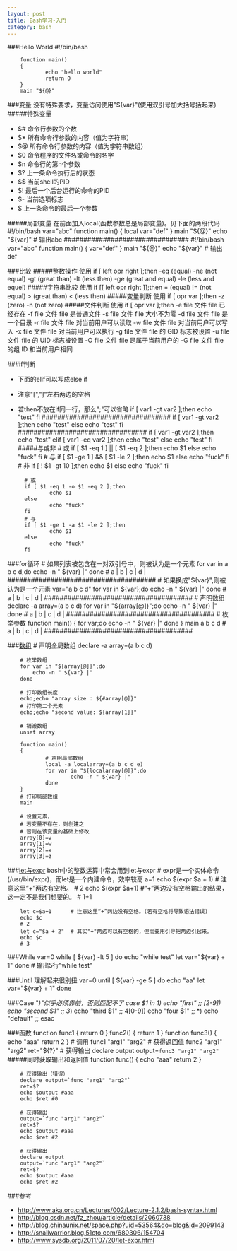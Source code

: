 ```yaml
---
layout: post
title: Bash学习-入门
category: bash
---
```


###Hello World
        #!/bin/bash

        function main()
        {
                echo "hello world"
                return 0
        }
        main "${@}"

        
        
###变量
没有特殊要求，变量访问使用"${var}"(使用双引号加大括号括起来)
#####特殊变量
* $#               命令行参数的个数
* $*                所有命令行参数的内容（值为字符串）
* $@              所有命令行参数的内容（值为字符串数组）
* $0               命令程序的文件名或命令的名字
* $n               命令行的第n个参数
* $?               上一条命令执行后的状态
* $$               当前shell的PID
* $!                最后一个后台运行的命令的PID
* $-               当前选项标志
* $                上一条命令的最后一个参数

#####局部变量
在前面加入local(函数参数总是局部变量)。见下面的两段代码
        #!/bin/bash
        var="abc"
        function main()
        {
                local var="def"
        }
        main "${@}"
        echo "${var}"  # 输出abc
        ################################
        #!/bin/bash
        var="abc"
        function main()
        {
                 var="def"
        }
        main "${@}"
        echo "${var}"  # 输出def


###比较
#####整数操作
使用 if [ left opr right ];then
        -eq  (equal)
        -ne  (not equal)
        -gt  (great than)
        -lt  (less then)
        -ge  (great and equal)
        -le  (less and equel)
#####字符串比较
使用 if [[ left opr right ]];then
        =   (equal)
        !=  (not equal)
        >   (great than)
        <   (less then)
#####变量判断
使用 if [ opr var ];then
        -z  (zero)
        -n  (not zero)
#####文件判断
使用 if [ opr var ];then
        -e file 文件 file 已经存在
        -f file 文件 file 是普通文件
        -s file 文件 file 大小不为零
        -d file 文件 file 是一个目录
        -r file 文件 file 对当前用户可以读取
        -w file 文件 file 对当前用户可以写入
        -x file 文件 file 对当前用户可以执行
        -g file 文件 file 的 GID 标志被设置
        -u file 文件 file 的 UID 标志被设置
        -O file 文件 file 是属于当前用户的
        -G file 文件 file 的组 ID 和当前用户相同

###if判断
* 下面的elif可以写成else if
* 注意"[","]"左右两边的空格
* 若then不放在if同一行，那么";"可以省略
        if [ var1 -gt var2 ];then
            echo "test"
        fi
        #################################
        if [ var1 -gt var2 ];then
            echo "test"
        else
            echo "test"
        fi
        #################################
        if [ var1 -gt var2 ];then
            echo "test"
        elif [ var1 -eq var2 ];then
            echo "test"
        else
            echo "test"
        fi
#####与或非
        # 或
        if [ $1 -eq 1 ] || [ $1 -eq 2 ];then
                echo $1
        else
                echo "fuck"
        fi
        # 与
        if [ $1 -ge 1 ] && [ $1 -le 2 ];then
                echo $1
        else
                echo "fuck"
        fi
        # 非
        if [ ! $1 -gt 10 ];then
                echo $1
        else
                echo "fuck"
        fi

        # 或
        if [ $1 -eq 1 -o $1 -eq 2 ];then
                echo $1
        else
                echo "fuck"
        fi
        # 与
        if [ $1 -ge 1 -a $1 -le 2 ];then
                echo $1
        else
                echo "fuck"
        fi


###for循环
        # 如果列表被包含在一对双引号中，则被认为是一个元素
        for var in a b c d;do
                echo -n " ${var} |"
        done
        # a | b | c | d |
        ######################################
        # 如果换成"${var}",则被认为是一个元素
        var="a b c d"
        for var in ${var};do
            echo -n " ${var} |"
        done
        # a | b | c | d |
        ######################################
        # 声明数组
        declare -a array=(a b c d)
        for var in "${array[@]}";do
            echo -n " ${var} |"
        done
        # a | b | c | d |
        ######################################
        # 枚举参数
        function main()
        {
            for var;do
                echo -n " ${var} |"
            done
        }
        main a b c d
        # a | b | c | d |
        ######################################

###[数组](http://snailwarrior.blog.51cto.com/680306/154704)
        # 声明全局数组
        declare -a array=(a b c d)

        # 枚举数组
        for var in "${array[@]}";do
            echo -n " ${var} |"
        done

        # 打印数组长度
        echo;echo "array size : ${#array[@]}"
        # 打印第二个元素
        echo;echo "second value: ${array[1]}"

        # 销毁数组
        unset array

        function main()
        {
                # 声明局部数组
                local -a localarray=(a b c d e)
                for var in "${localarray[@]}";do
                        echo -n " ${var} |"
                done
        }
        # 打印局部数组
        main
        
        # 设置元素，
        # 若变量不存在，则创建之
        # 否则在该变量的基础上修改
        array[0]=v
        array[1]=w
        array[2]=x
        array[3]=z

###[let与expr](http://www.sysdb.org/2011/07/20/let-expr.html)
bash中的整数运算中常会用到let与expr
        # expr是一个实体命令(/usr/bin/expr)，而let是一个内建命令，效率较高
        a=1
        echo $(expr $a + 1)   # 注意这里“+”两边有空格。
        # 2
        echo $(expr $a+1)    #“+”两边没有空格输出的结果，这一定不是我们想要的。
        # 1+1

        let c=$a+1      # 注意这里“+”两边没有空格。(若有空格将导致语法错误)
        echo $c
        # 2
        let c="$a + 2"  # 其实"+"两边可以有空格的，但需要用引导把两边引起来。
        echo $c
        # 3

###While
        var=0
        while [ ${var} -lt 5 ]
        do
                echo "while test"
                let var="${var} + 1"
        done
        # 输出5行"while test"

###Until
理解起来很别扭
        var=0
        until [ ${var} -ge 5 ]
        do
                echo "aa"
                let var="${var} + 1"
        done

###Case
        "*)"似乎必须靠前，否则匹配不了
        case $1 in
        1)
                echo "first"
                ;;
        [2-9])
                echo "second $1"
                ;;
        3*)
                echo "third $1"
                ;;
        4[0-9])
                echo "four $1"
                ;;
        *)
                echo "default"
                ;;
        esac

###函数
        function func1
        {
            return 0
        }
        func2()
        {
            return 1
        }
        function func3()
        {
            echo "aaa"
            return 2
        }
        # 调用
        func1 "arg1" "arg2"
        # 获得返回值
        func2 "arg1" "arg2"
        ret="${?}"
        # 获得输出
        declare output
        output=`func3 "arg1" "arg2"`
#####同时获取输出和返回值
        function func()
        {
                echo "aaa"
                return 2
        }

        # 获得输出（错误）
        declare output=`func "arg1" "arg2"`
        ret=$?
        echo $output #aaa
        echo $ret #0

        # 获得输出
        output=`func "arg1" "arg2"`
        ret=$?
        echo $output #aaa
        echo $ret #2

        # 获得输出
        declare output
        output=`func "arg1" "arg2"`
        ret=$?
        echo $output #aaa
        echo $ret #2

###参考
* http://www.aka.org.cn/Lectures/002/Lecture-2.1.2/bash-syntax.html
* http://blog.csdn.net/fz_zhou/article/details/2060738
* http://blog.chinaunix.net/space.php?uid=53564&do=blog&id=2099143
* http://snailwarrior.blog.51cto.com/680306/154704
* http://www.sysdb.org/2011/07/20/let-expr.html





